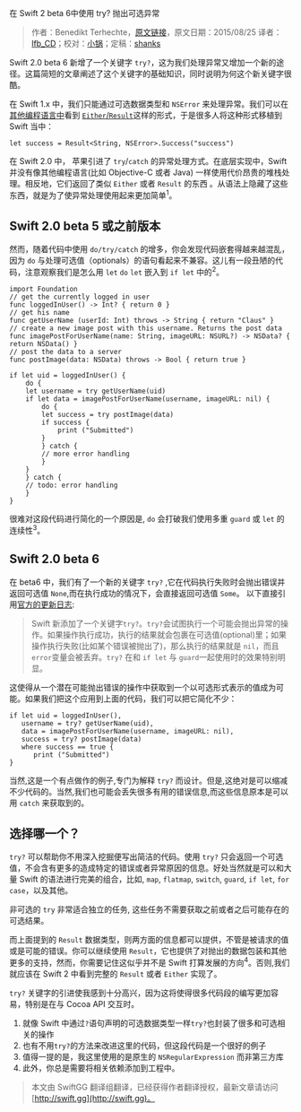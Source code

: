 在 Swift 2 beta 6中使用 try? 抛出可选异常

> 作者：Benedikt Terhechte，[原文链接](http://appventure.me/2015/08/25/optional-throw-swift/)，原文日期：2015/08/25
> 译者：[lfb_CD](http://weibo.com/lfbWb)；校对：[小锅](http://www.jianshu.com/users/3b40e55ec6d5/latest_articles)；定稿：[shanks](http://codebuild.me/)
  








Swift 2.0 beta 6 新增了一个关键字 `try?`，这为我们处理异常又增加一个新的途径。这篇简短的文章阐述了这个关键字的基础知识，同时说明为何这个新关键字很酷。

在 Swift 1.x 中，我们只能通过可选数据类型和 `NSError` 来处理异常。我们可以在[其他编程语言中](https://hackage.haskell.org/package/base-4.8.1.0/docs/Data-Either.html)看到 [`Either`/`Result`](https://github.com/antitypical/Result)这样的形式，于是很多人将这种形式移植到 Swift 当中：



    
    let success = Result<String, NSError>.Success("success")

在 Swift 2.0 中， 苹果引进了 `try`/`catch` 的异常处理方式。在底层实现中，Swift 并没有像其他编程语言(比如 Objective-C 或者 Java) 一样使用代价昂贵的堆栈处理。相反地，它们返回了类似 `Either` 或者 `Result` 的东西 。从语法上隐藏了这些东西，就是为了使异常处理使用起来更加简单<sup>1</sup>。

## Swift 2.0 beta 5 或之前版本
然而，随着代码中使用 `do/try/catch` 的增多，你会发现代码嵌套得越来越混乱，因为 `do` 与处理可选值（optionals）的语句看起来不兼容。这儿有一段丑陋的代码，注意观察我们是怎么用 `let` `do` `let` 嵌入到 `if let` 中的<sup>2</sup>。

    
    import Foundation
    // get the currently logged in user
    func loggedInUser() -> Int? { return 0 }
    // get his name
    func getUserName (userId: Int) throws -> String { return "Claus" }
    // create a new image post with this username. Returns the post data
    func imagePostForUserName(name: String, imageURL: NSURL?) -> NSData? { return NSData() }
    // post the data to a server
    func postImage(data: NSData) throws -> Bool { return true }
    
    if let uid = loggedInUser() {
        do {
    	let username = try getUserName(uid)
    	if let data = imagePostForUserName(username, imageURL: nil) {
    	    do {
    		let success = try postImage(data)
    		if success {
    		    print ("Submitted")
    		}  
    	    } catch {
    		// more error handling
    	    }
    	}
        } catch {
    	// todo: error handling
        }
    }
很难对这段代码进行简化的一个原因是, `do` 会打破我们使用多重 `guard` 或 `let` 的连续性<sup>3</sup>。

## Swift 2.0 beta 6
在 beta6 中，我们有了一个新的关键字 `try?` ,它在代码执行失败时会抛出错误并返回可选值 `None`,而在执行成功的情况下，会直接返回可选值 `Some`。
以下直接引用[官方的更新日志](http://adcdownload.apple.com/Developer_Tools/Xcode_7_beta_6/Xcode_7_beta_6_Release_Notes.pdf):

> Swift 新添加了一个关键字`try?`。`try?`会试图执行一个可能会抛出异常的操作。如果操作执行成功，执行的结果就会包裹在可选值(optional)里；如果操作执行失败(比如某个错误被抛出了)，那么执行的结果就是 `nil`，而且`error`变量会被丢弃。`try?` 在和 `if let` 与 `guard`一起使用时的效果特别明显。

这使得从一个潜在可能抛出错误的操作中获取到一个以可选形式表示的值成为可能。如果我们把这个应用到上面的代码，我们可以把它简化不少：

    
    if let uid = loggedInUser(),
       username = try? getUserName(uid),
       data = imagePostForUserName(username, imageURL: nil),
       success = try? postImage(data)
       where success == true {
          print ("Submitted")
    }
当然,这是一个有点做作的例子,专门为解释 `try?` 而设计。但是,这绝对是可以缩减不少代码的。当然,我们也可能会丢失很多有用的错误信息,而这些信息原本是可以用 `catch` 来获取到的。

## 选择哪一个？
`try?` 可以帮助你不用深入挖掘便写出简洁的代码。使用 `try?` 只会返回一个可选值，不会含有更多的造成特定的错误或者异常原因的信息。好处当然就是可以和大量 Swift 的语法进行完美的组合，比如, `map`, `flatmap`, `switch`, `guard`, `if let`, `for case`，以及其他。

非可选的 `try` 非常适合独立的任务, 这些任务不需要获取之前或者之后可能存在的可选结果。

而上面提到的 `Result` 数据类型，则两方面的信息都可以提供，不管是被请求的值或是可能的错误。你可以继续使用 `Result`，它也提供了对抛出的数据包装和其他更多的支持，然而，你需要记住这似乎并不是 Swift 打算发展的方向<sup>4</sup>。否则,我们就应该在 Swift 2 中看到完整的 `Result` 或者 `Either` 实现了。

`try?` 关键字的引进使我感到十分高兴，因为这将使得很多代码段的编写更加容易，特别是在与 Cocoa API 交互时。

1. 就像 Swift 中通过`?`语句声明的可选数据类型一样`try?`也封装了很多和可选相关的操作
2. 也有不用`try?`的方法来改进这里的代码，但这段代码是一个很好的例子
3. 值得一提的是，我这里使用的是原生的 `NSRegularExpression` 而非第三方库
4. 此外，你总是需要将相关依赖添加到工程中。
> 本文由 SwiftGG 翻译组翻译，已经获得作者翻译授权，最新文章请访问 [http://swift.gg](http://swift.gg)。